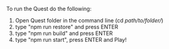 To run the Quest do the following:
1. Open Quest folder in the command line (cd *path/to/folder/*)
2. type "npm run restore" and press ENTER
2. type "npm run build" and press ENTER
3. type "npm run start", press ENTER and Play!